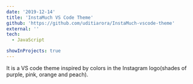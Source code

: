 ```yaml
---
date: '2019-12-14'
title: 'InstaMuch VS Code Theme'
github: 'https://github.com/uditiarora/InstaMuch-vscode-theme'
external: ''
tech:
  - JavaScript

showInProjects: true
---
```


It is a VS code theme inspired by colors in the Instagram logo(shades of purple, pink, orange and peach).
